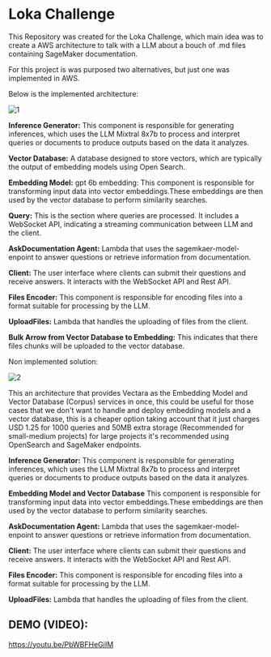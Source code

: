 # Loka Challenge

This Repository was created for the Loka Challenge, which main idea was to create a AWS architecture to talk with a LLM about a bouch of .md files containing SageMaker documentation.

For this project is was purposed two alternatives, but just one was implemented in AWS. 

Below is the implemented architecture:

![1](https://github.com/Sebas102507/loka_challenge/assets/52805660/30bb7f6a-ac0c-4f68-80be-c3caa3a2e79b)



**Inference Generator:** This component is responsible for generating inferences, which  uses the LLM Mixtral 8x7b to process and interpret queries or documents to produce outputs based on the data it analyzes.

**Vector Database:** A database designed to store vectors, which are typically the output of embedding models using Open Search.

**Embedding Model:** gpt 6b embedding: This component is responsible for transforming input data into vector embeddings.These embeddings are then used by the vector database to perform similarity searches.

**Query:** This is the section where queries are processed. It includes a WebSocket API, indicating a streaming communication between LLM and the client.

**AskDocumentation Agent:** Lambda that uses the sagemkaer-model-enpoint to answer questions or retrieve information from documentation.

**Client:** The user interface where clients can submit their questions and receive answers. It interacts with the WebSocket API and Rest API.

**Files Encoder:** This component is responsible for encoding files into a format suitable for processing by the LLM.

**UploadFiles:** Lambda that handles the uploading of files from the client.

**Bulk Arrow from Vector Database to Embedding:** This indicates that there files chunks will be uploaded to the vector database.


Non implemented solution:

![2](https://github.com/Sebas102507/loka_challenge/assets/52805660/92a1d7e3-db58-489c-b777-6fc9e7b5224e)


This an architecture that provides Vectara as the Embedding Model and Vector Database (Corpus) services in once, this could be useful for those cases that we don't want to handle and deploy embedding models and a vector database, this is a cheaper option taking account that it just charges USD 1.25 for 1000 queries and 50MB extra storage (Recommended for small-medium projects) for large projects it's recommended using OpenSearch and SageMaker endpoints.

**Inference Generator:** This component is responsible for generating inferences, which  uses the LLM Mixtral 8x7b to process and interpret queries or documents to produce outputs based on the data it analyzes.

**Embedding Model and Vector Database** This component is responsible for transforming input data into vector embeddings.These embeddings are then used by the vector database to perform similarity searches.

**AskDocumentation Agent:** Lambda that uses the sagemkaer-model-enpoint to answer questions or retrieve information from documentation.

**Client:** The user interface where clients can submit their questions and receive answers. It interacts with the WebSocket API and Rest API.

**Files Encoder:** This component is responsible for encoding files into a format suitable for processing by the LLM.

**UploadFiles:** Lambda that handles the uploading of files from the client.


## DEMO (VIDEO):
https://youtu.be/PbWBFHeGiIM
